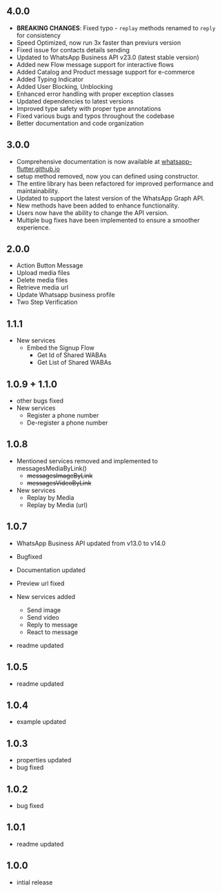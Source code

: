 ## 4.0.0

- **BREAKING CHANGES**: Fixed typo - `replay` methods renamed to `reply` for consistency
- Speed Optimized, now run 3x faster than previurs version
- Fixed issue for contacts details sending
- Updated to WhatsApp Business API v23.0 (latest stable version)
- Added new Flow message support for interactive flows
- Added Catalog and Product message support for e-commerce
- Added Typing Indicator
- Added User Blocking, Unblocking
- Enhanced error handling with proper exception classes
- Updated dependencies to latest versions
- Improved type safety with proper type annotations
- Fixed various bugs and typos throughout the codebase
- Better documentation and code organization

## 3.0.0

- Comprehensive documentation is now available at [whatsapp-flutter.github.io](https://whatsapp-flutter.github.io)
- setup method removed, now you can defined using constructor.
- The entire library has been refactored for improved performance and maintainability.
- Updated to support the latest version of the WhatsApp Graph API.
- New methods have been added to enhance functionality.
- Users now have the ability to change the API version.
- Multiple bug fixes have been implemented to ensure a smoother experience.

## 2.0.0

- Action Button Message
- Upload media files
- Delete media files
- Retrieve media url
- Update Whatsapp business profile
- Two Step Verification

## 1.1.1

- New services
  - Embed the Signup Flow
    - Get Id of Shared WABAs
    - Get List of Shared WABAs

## 1.0.9 + 1.1.0

- other bugs fixed
- New services
  - Register a phone number
  - De-register a phone number

## 1.0.8

- Mentioned services removed and implemented to messagesMediaByLink()
  - ~~messagesImageByLink~~
  - ~~messagesVideoByLink~~
- New services
  - Replay by Media
  - Replay by Media (url)

## 1.0.7

- WhatsApp Business API updated from v13.0 to v14.0
- Bugfixed
- Documentation updated
- Preview url fixed
- New services added

  - Send image
  - Send video
  - Reply to message
  - React to message

- readme updated

## 1.0.5

- readme updated

## 1.0.4

- example updated

## 1.0.3

- properties updated
- bug fixed

## 1.0.2

- bug fixed

## 1.0.1

- readme updated

## 1.0.0

- intial release
